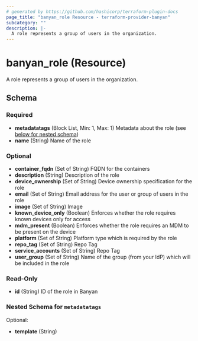 ```yaml
---
# generated by https://github.com/hashicorp/terraform-plugin-docs
page_title: "banyan_role Resource - terraform-provider-banyan"
subcategory: ""
description: |-
  A role represents a group of users in the organization.
---
```


# banyan_role (Resource)

A role represents a group of users in the organization.



<!-- schema generated by tfplugindocs -->
## Schema

### Required

- **metadatatags** (Block List, Min: 1, Max: 1) Metadata about the role (see [below for nested schema](#nestedblock--metadatatags))
- **name** (String) Name of the role

### Optional

- **container_fqdn** (Set of String) FQDN for the containers
- **description** (String) Description of the role
- **device_ownership** (Set of String) Device ownership specification for the role
- **email** (Set of String) Email address for the user or group of users in the role
- **image** (Set of String) Image
- **known_device_only** (Boolean) Enforces whether the role requires known devices only for access
- **mdm_present** (Boolean) Enforces whether the role requires an MDM to be present on the device
- **platform** (Set of String) Platform type which is required by the role
- **repo_tag** (Set of String) Repo Tag
- **service_accounts** (Set of String) Repo Tag
- **user_group** (Set of String) Name of the group (from your IdP) which will be included in the role

### Read-Only

- **id** (String) ID of the role in Banyan

<a id="nestedblock--metadatatags"></a>
### Nested Schema for `metadatatags`

Optional:

- **template** (String)



